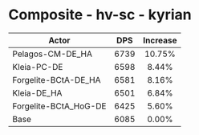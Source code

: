 # Composite - hv-sc - kyrian
| Actor | DPS | Increase |
|---|:---:|:---:|
|Pelagos-CM-DE_HA|6739|10.75%|
|Kleia-PC-DE|6598|8.44%|
|Forgelite-BCtA-DE_HA|6581|8.16%|
|Kleia-DE_HA|6501|6.84%|
|Forgelite-BCtA_HoG-DE|6425|5.60%|
|Base|6085|0.00%|
